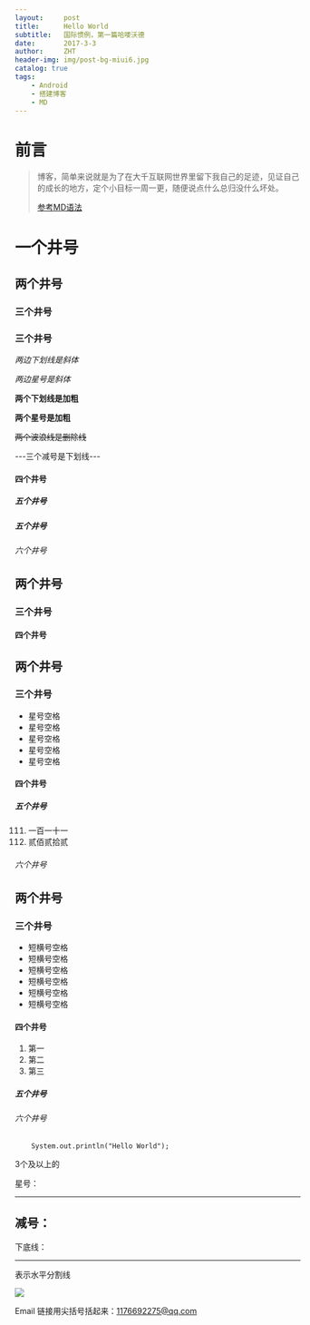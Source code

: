 ```yaml
---
layout:     post
title:      Hello World
subtitle:   国际惯例，第一篇哈喽沃德
date:       2017-3-3
author:     ZHT
header-img: img/post-bg-miui6.jpg
catalog: true
tags:
    - Android
    - 搭建博客
    - MD
---
```



# 前言

>博客，简单来说就是为了在大千互联网世界里留下我自己的足迹，见证自己的成长的地方，定个小目标一周一更，随便说点什么总归没什么坏处。
>
>[参考MD语法](http://www.jianshu.com/p/86e7fa33de8e)



# 一个井号

## 两个井号

### 三个井号

### 三个井号

_两边下划线是斜体_

*两边星号是斜体*

__两个下划线是加粗__

**两个星号是加粗**

~~两个波浪线是删除线~~

---三个减号是下划线---

#### 四个井号

##### 五个井号

##### 五个井号

###### 六个井号

## 两个井号

### 三个井号

#### 四个井号



## 两个井号

### 三个井号

* 星号空格
* 星号空格
* 星号空格
* 星号空格
* 星号空格


#### 四个井号

##### 五个井号

111. 一百一十一
222. 贰佰贰拾贰

###### 六个井号



## 两个井号

### 三个井号

- 短横号空格
- 短横号空格
- 短横号空格
- 短横号空格
- 短横号空格
- 短横号空格

#### 四个井号

1. 第一
2. 第二
3. 第三

##### 五个井号

###### 六个井号


```
    System.out.println("Hello World");
```


3个及以上的

星号：
***
减号：
---
下底线：
___

表示水平分割线


![](https://ss0.bdstatic.com/5aV1bjqh_Q23odCf/static/superman/img/logo/logo_white_fe6da1ec.png)

Email 链接用尖括号括起来：<1176692275@qq.com>



